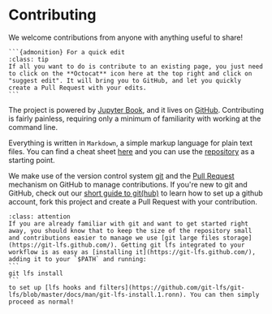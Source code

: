 # Contributing

We welcome contributions from anyone with anything useful to share!

````{margin}
```{admonition} For a quick edit
:class: tip
If all you want to do is contribute to an existing page, you just need to click on the **Octocat** icon here at the top right and click on "suggest edit". It will bring you to GitHub, and let you quickly create a Pull Request with your edits.
```
````

The project is powered by [Jupyter Book](https://jupyterbook.org/intro.html), and it lives on [GitHub](https://github.com/open-subtomo/open-subtomo). Contributing is fairly painless, requiring only a minimum of familiarity with working at the command line.

Everything is written in `Markdown`, a simple markup language for plain text files. You can find a cheat sheet [here](https://www.markdownguide.org/cheat-sheet/) and you can use the 
[repository](https://github.com/teamtomo/teamtomo.github.io) as a starting point.

We make use of the version control system [git](https://git-scm.com/) and the 
[Pull Request](https://docs.github.com/en/free-pro-team@latest/github/collaborating-with-issues-and-pull-requests/about-pull-requests) mechanism on GitHub to manage contributions. If you're new to git and GitHub, check out our [short guide to git(hub)](git_guide) to learn how to set up a github account, fork this project and create a Pull Request with your contribution.

````{admonition} Images and large files
:class: attention
If you are already familiar with git and want to get started right away, you should know that to keep the size of the repository small and contributions easier to manage we use [git large files storage](https://git-lfs.github.com/). Getting git lfs integrated to your workflow is as easy as [installing it](https://git-lfs.github.com/), adding it to your `$PATH` and running:
```
git lfs install
```
to set up [lfs hooks and filters](https://github.com/git-lfs/git-lfs/blob/master/docs/man/git-lfs-install.1.ronn). You can then simply proceed as normal!
````
